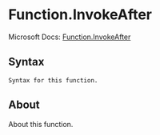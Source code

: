 ---
---

# Function.InvokeAfter

Microsoft Docs: [Function.InvokeAfter](https://docs.microsoft.com/en-us/powerquery-m/function-invokeafter)

## Syntax

```powerquery-m
Syntax for this function.
```

## About

About this function.

